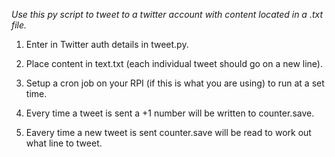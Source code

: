 *Use this py script to tweet to a twitter account with content located in a .txt file.*

1) Enter in Twitter auth details in tweet.py.

2) Place content in text.txt (each individual tweet should go on a new line).

3) Setup a cron job on your RPI (if this is what you are using) to run at a set time.

4) Every time a tweet is sent a +1 number will be written to counter.save.

5) Eavery time a new tweet is sent counter.save will be read to work out what line to tweet.
